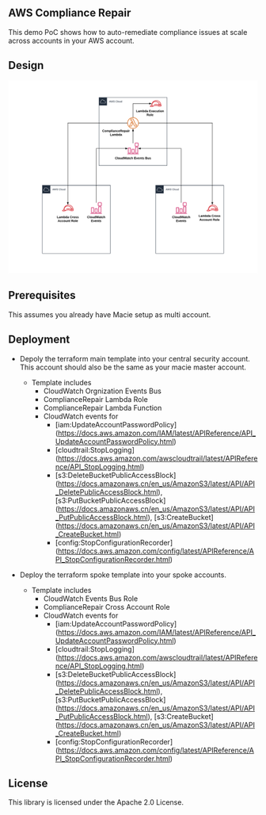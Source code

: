 ## AWS Compliance Repair
This demo PoC shows how to auto-remediate compliance issues at scale across accounts in your AWS account.

## Design
![Design](img/compliance-repair.png)

## Prerequisites
This assumes you already have Macie setup as multi account.

## Deployment
* Depoly the terraform main template into your central security account. This account should also be the same as your macie master account.
  * Template includes
    * CloudWatch Orgnization Events Bus
    * ComplianceRepair Lambda Role
    * ComplianceRepair Lambda Function
    * CloudWatch events for
      * [iam:UpdateAccountPasswordPolicy] (https://docs.aws.amazon.com/IAM/latest/APIReference/API_UpdateAccountPasswordPolicy.html)
      * [cloudtrail:StopLogging] (https://docs.aws.amazon.com/awscloudtrail/latest/APIReference/API_StopLogging.html)
      * [s3:DeleteBucketPublicAccessBlock] (https://docs.amazonaws.cn/en_us/AmazonS3/latest/API/API_DeletePublicAccessBlock.html), [s3:PutBucketPublicAccessBlock] (https://docs.amazonaws.cn/en_us/AmazonS3/latest/API/API_PutPublicAccessBlock.html), [s3:CreateBucket] (https://docs.amazonaws.cn/en_us/AmazonS3/latest/API/API_CreateBucket.html)
      * [config:StopConfigurationRecorder] (https://docs.aws.amazon.com/config/latest/APIReference/API_StopConfigurationRecorder.html)

* Deploy the terraform spoke template into your spoke accounts.
  * Template includes
    * CloudWatch Events Bus Role
    * ComplianceRepair Cross Account Role
    * CloudWatch events for
      * [iam:UpdateAccountPasswordPolicy] (https://docs.aws.amazon.com/IAM/latest/APIReference/API_UpdateAccountPasswordPolicy.html)
      * [cloudtrail:StopLogging] (https://docs.aws.amazon.com/awscloudtrail/latest/APIReference/API_StopLogging.html)
      * [s3:DeleteBucketPublicAccessBlock] (https://docs.amazonaws.cn/en_us/AmazonS3/latest/API/API_DeletePublicAccessBlock.html), [s3:PutBucketPublicAccessBlock] (https://docs.amazonaws.cn/en_us/AmazonS3/latest/API/API_PutPublicAccessBlock.html), [s3:CreateBucket] (https://docs.amazonaws.cn/en_us/AmazonS3/latest/API/API_CreateBucket.html)
      * [config:StopConfigurationRecorder] (https://docs.aws.amazon.com/config/latest/APIReference/API_StopConfigurationRecorder.html)

## License
This library is licensed under the Apache 2.0 License.